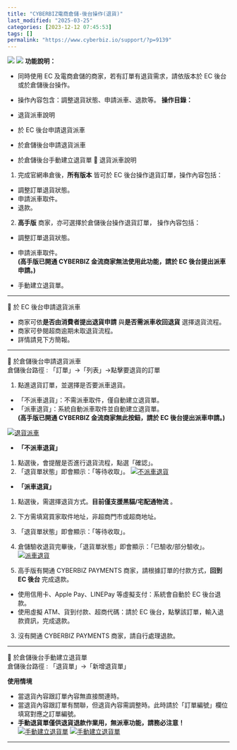 ```yaml
---
title: "CYBERBIZ電商倉儲-後台操作(退貨)"
last_modified: "2025-03-25"
categories: [2023-12-12 07:45:53]
tags: []
permalink: "https://www.cyberbiz.io/support/?p=9139"
---
```


![](https://www.cyberbiz.io/support/wp-content/uploads/適用站別.png)
[![](https://www.cyberbiz.io/support/wp-content/uploads/台灣站.png)](https://www.cyberbiz.io/support/?page_id=2490)
**功能說明：**  

* 同時使用 EC 及電商倉儲的商家，若有訂單有退貨需求，請依版本於 EC 後台或於倉儲後台操作。
* 操作內容包含：調整退貨狀態、申請派車、退款等。
**操作目錄：**

* 退貨派車說明
* 於 EC 後台申請退貨派車
* 於倉儲後台申請退貨派車
* 於倉儲後台手動建立退貨單
📌 退貨派車說明  

1. 完成官網串倉後，**所有版本** 皆可於 EC 後台操作退貨訂單，操作內容包括： 
* 調整訂單退貨狀態。
* 申請派車取件。
* 退款。


2. **高手版** 商家，亦可選擇於倉儲後台操作退貨訂單，  操作內容包括： 
* 調整訂單退貨狀態。
* 申請派車取件。  
**(高手版已開通 CYBERBIZ 金流商家無法使用此功能，請於 EC 後台提出派車申請。)**  

* 手動建立退貨單。

* * *

📌 於 EC 後台申請退貨派車  

* 商家可依**是否由消費者提出退貨申請** 與**是否需派車收回退貨** 選擇退貨流程。
* 商家可參閱超商逾期未取退貨流程。
* 詳情請見下方簡報。

* * *


📌 於倉儲後台申請退貨派車  
倉儲後台路徑 : 「訂單」→「列表」→點擊要退貨的訂單  


1. 點進退貨訂單，並選擇是否要派車退貨。  


* 「不派車退貨」：不需派車取件，僅自動建立退貨單。
* 「派車退貨」：系統自動派車取件並自動建立退貨單。  
**(高手版已開通 CYBERBIZ 金流商家無此按鈕，請於 EC 後台提出派車申請。)**  

[![退貨派車](https://www.cyberbiz.io/support/wp-content/uploads/CYBERBIZ電商倉儲-後台操作退貨01.png)](https://www.cyberbiz.io/support/wp-content/uploads/CYBERBIZ電商倉儲-後台操作退貨01.png)  

* **「不派車退貨」**
1. 點選後，會提醒是否進行退貨流程，點選「確認」。
2. 「退貨單狀態」即會顯示：「等待收取」。
[![不派車退貨](https://www.cyberbiz.io/support/wp-content/uploads/CYBERBIZ電商倉儲-後台操作退貨02.png)](https://www.cyberbiz.io/support/wp-content/uploads/CYBERBIZ電商倉儲-後台操作退貨02.png)



* **「派車退貨」**
1. 點選後，需選擇退貨方式。**目前僅支援黑貓/宅配通物流** 。
2. 下方需填寫買家取件地址，非超商門市或超商地址。
3. 「退貨單狀態」即會顯示：「等待收取」。
4. 倉儲驗收退貨完畢後，「退貨單狀態」即會顯示：「已驗收/部分驗收」。
[![派車退貨](https://www.cyberbiz.io/support/wp-content/uploads/CYBERBIZ電商倉儲-後台操作退貨03.png)](https://www.cyberbiz.io/support/wp-content/uploads/CYBERBIZ電商倉儲-後台操作退貨03.png)

2. 高手版有開通 CYBERBIZ PAYMENTS 商家，請根據訂單的付款方式，**回到 EC 後台** 完成退款。 
* 使用信用卡、Apple Pay、LINEPay 等虛擬支付：系統會自動於 EC 後台退款。
* 使用虛擬 ATM、貨到付款、超商代碼：請於 EC 後台，點擊該訂單，輸入退款資訊，完成退款。


3. 沒有開通 CYBERBIZ PAYMENTS 商家，請自行處理退款。

* * *

📌 於倉儲後台手動建立退貨單  
倉儲後台路徑 : 「退貨單」→「新增退貨單」  

**使用情境**

* 當退貨內容跟訂單內容無直接關連時。
* 當退貨內容跟訂單有關聯，但退貨內容需調整時。此時請於「訂單編號」欄位填寫對應之訂單編號。
* **手動退貨單僅供退貨退款作業用，無派車功能，請務必注意！**
[![手動建立退貨單](https://www.cyberbiz.io/support/wp-content/uploads/CYBERBIZ電商倉儲-後台操作退貨07.png)](https://www.cyberbiz.io/support/wp-content/uploads/CYBERBIZ電商倉儲-後台操作退貨07.png)
[![手動建立退貨單](https://www.cyberbiz.io/support/wp-content/uploads/CYBERBIZ電商倉儲-後台操作退貨08.png)](https://www.cyberbiz.io/support/wp-content/uploads/CYBERBIZ電商倉儲-後台操作退貨08.png)

* * *



